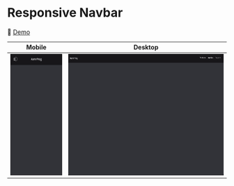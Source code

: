 # Responsive Navbar

🔗 [Demo](https://kris-lu-dev.github.io/ASMR-Web-Design-to-HTML-Exercises/04-RWD-Navbar/) 

| Mobile                                          | Desktop                                  |
| ----------------------------------------------- | ---------------------------------------- |
| <img src="Screenshot-mobile.gif" height="280"/> | <img src="Screenshot.gif" height="280"/> |
